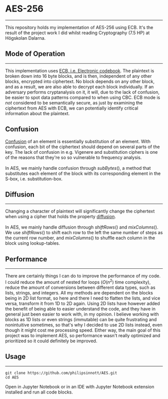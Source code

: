 # AES-256
---
This repository holds my implementation of AES-256 using ECB. It's the result of the project work I did whilst reading Cryptography (7.5 HP) at Högskolan Dalarna.
## Mode of Operation
---
This implementation uses [ECB, i.e. Electronic codebook](https://en.wikipedia.org/wiki/Block_cipher_mode_of_operation#Common_modes). The plaintext is broken down into 16 byte blocks, and is then, independent of any other blocks, encrypted into ciphertext. No block depends on any other block, and as a result, we are also able to decrypt each block individually. If an adversary performs cryptanalysis on it, it will, due to the lack of confusion, be easier to spot data patterns compared to when using CBC. ECB mode is <i>not</i> considered to be semantically secure, as just by examining the ciphertext from AES with ECB, we can potentially identify critical information about the plaintext.

## Confusion
[Confusion](https://en.wikipedia.org/wiki/Confusion_and_diffusion) of an element is essentially substitution of an element. With confusion, each bit of the ciphertext should depend on several parts of the key. The lack of confusion in e.g. Vigenere and substitution ciphers is one of the reasons that they're so so vulnerable to frequency analysis.
<br>
<br>
In AES, we mainly handle confusion through $subBytes()$, a method that substitutes each element of the block with its corresponding element in the S-box, i.e. substitution-box.

## Diffusion
---
Changing a character of plaintext will significantly change the ciphertext when using a cipher that holds the property [diffusion](https://en.wikipedia.org/wiki/Confusion_and_diffusion).
<br>
<br>
In AES, we mainly handle diffusion through $shiftRows()$ and $mixColumns()$. We use $shiftRows()$ to shift each row to the left the same number of steps as the current row number, and $mixColumns()$ to shuffle each column in the block using lookup-tables.

## Performance
---
There are certainly things I can do to improve the performance of my code. I could reduce the amount of nested for loops ($O(n^2)$ time complexity), reduce the amount of conversions between different data types, such as lists, strings, and integers. All my methods are dependent on the blocks being in 2D list format, so here and there I need to flatten the lists, and vice versa, transform it from 1D to 2D again. Using 2D lists have however added the benefit of being able to easier understand the code, and they have in general just been easier to work with, in my opinion. I believe working with blocks as 1D lists or even strings (immutable) can be quite frustrating and nonintuitive sometimes, so that's why I decided to use 2D lists instead, even though it might cost me processing speed. Either way, the main goal of this project was to implement AES, so performance wasn't really optimized and prioritized so it could definitely be improved.

## Usage
---
```
git clone https://github.com/philipsinnott/AES.git
cd AES
```
Open in Jupyter Notebook or in an IDE with Jupyter Notebook extension installed and run all code blocks.
